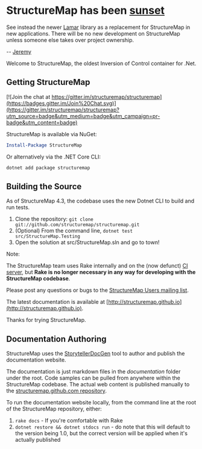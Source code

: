 # StructureMap has been [sunset](https://jeremydmiller.com/2018/01/29/sunsetting-structuremap/) 

See instead the newer [Lamar](https://github.com/jasperfx/lamar) library as a replacement for StructureMap in new applications. There will be no new development on StructureMap unless someone else takes over project ownership.

-- [Jeremy](http://twitter.com/jeremydmiller)


Welcome to StructureMap, the oldest Inversion of Control container for .Net. 

Getting StructureMap
--------------------

[![Join the chat at https://gitter.im/structuremap/structuremap](https://badges.gitter.im/Join%20Chat.svg)](https://gitter.im/structuremap/structuremap?utm_source=badge&utm_medium=badge&utm_campaign=pr-badge&utm_content=badge)

StructureMap is available via NuGet:

```PowerShell
Install-Package StructureMap
```

Or alternatively via the .NET Core CLI:

```bash
dotnet add package structuremap
```

Building the Source
-------------------

As of StructureMap 4.3, the codebase uses the new Dotnet CLI to build and run tests.

1. Clone the repository: `git clone git://github.com/structuremap/structuremap.git`
1. (Optional) From the command line, `dotnet test src/StructureMap.Testing`
1. Open the solution at src/StructureMap.sln and go to town! 

Note:

The StructureMap team uses Rake internally and on the (now defunct) [CI server](http://build.fubu-project.org/project.html?projectId=StructureMap3), but **Rake is no longer necessary in any way for developing with the StructureMap codebase**. 

Please post any questions or bugs to the
[StructureMap Users mailing list](https://groups.google.com/forum/#!forum/structuremap-users).

The latest documentation is available at [http://structuremap.github.io](http://structuremap.github.io).

Thanks for trying StructureMap.


Documentation Authoring
-----------------------

StructureMap uses the [StorytellerDocGen](http://storyteller.github.io/documentation/docs/) tool to author and publish the documentation website. 

The documentation is just markdown files in the *documentation* folder under the root. Code samples can be pulled from anywhere within the StructureMap codebase.
The actual web content is published manually to the [structuremap.github.com repository](https://github.com/structuremap/structuremap.github.com).

To run the documentation website locally, from the command line at the root of the StructureMap repository, either:

1. `rake docs` - If you're comfortable with Rake
1. `dotnet restore && dotnet stdocs run` - do note that this will default to the version being 1.0, but the correct version will be applied when it's actually published


